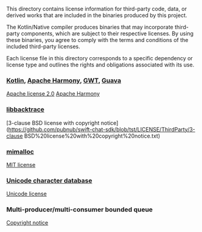 This directory contains license information for third-party code, data, or derived works that are included in the binaries produced by this project.

The Kotlin/Native compiler produces binaries that may incorporate third-party components, which are subject to their respective licenses. By using these binaries, you agree to comply with the terms and conditions of the included third-party licenses.

Each license file in this directory corresponds to a specific dependency or license type and outlines the rights and obligations associated with its use.


### [Kotlin](https://kotlinlang.org/), [Apache Harmony](https://harmony.apache.org/), [GWT](https://www.gwtproject.org/), [Guava](https://guava.dev/)

[Apache license 2.0](https://github.com/pubnub/swift-chat-sdk/blob/tst/LICENSE/ThirdParty/Apache%20license%202.0.txt)
[Apache Harmony](https://github.com/pubnub/swift-chat-sdk/blob/tst/LICENSE/ThirdParty/Apache%20Harmony%20copyright%20notice.txt)

### [libbacktrace](https://github.com/ianlancetaylor/libbacktrace)


[3-clause BSD license with copyright notice](https://github.com/pubnub/swift-chat-sdk/blob/tst/LICENSE/ThirdParty/3-clause BSD%20license%20with%20copyright%20notice.txt)

### [mimalloc](https://github.com/microsoft/mimalloc)

[MIT license](https://github.com/pubnub/swift-chat-sdk/blob/tst/LICENSE/ThirdParty/MIT%20license.txt)


### [Unicode character database](https://www.unicode.org/)

[Unicode license](https://github.com/pubnub/swift-chat-sdk/blob/tst/LICENSE/ThirdParty/Unicode%20license.txt)

### Multi-producer/multi-consumer bounded queue

[Copyright notice](https://github.com/pubnub/swift-chat-sdk/blob/tst/LICENSE/ThirdParty/Copyright%20notice.txt)
